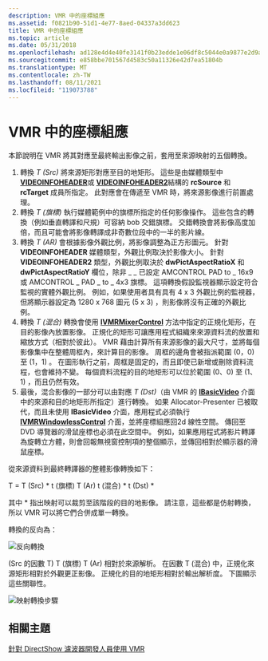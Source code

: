 ```yaml
---
description: VMR 中的座標組應
ms.assetid: f0821b90-51d1-4e77-8aed-04337a3dd623
title: VMR 中的座標組應
ms.topic: article
ms.date: 05/31/2018
ms.openlocfilehash: ad128e4d4e40fe3141f0b23edde1e06df8c5044e0a9877e2d9a2fcc3f293a9fd
ms.sourcegitcommit: e858bbe701567d4583c50a11326e42d7ea51804b
ms.translationtype: MT
ms.contentlocale: zh-TW
ms.lasthandoff: 08/11/2021
ms.locfileid: "119073788"
---
```

# <a name="coordinate-mapping-in-the-vmr"></a>VMR 中的座標組應

本節說明在 VMR 將其對應至最終輸出影像之前，套用至來源映射的五個轉換。

1.  轉換 *T (Src)* 將來源矩形對應至目的地矩形。 這些是由媒體類型中 [**VIDEOINFOHEADER**](/previous-versions/windows/desktop/api/amvideo/ns-amvideo-videoinfoheader)或 [**VIDEOINFOHEADER2**](/previous-versions/windows/desktop/api/dvdmedia/ns-dvdmedia-videoinfoheader2)結構的 **rcSource** 和 **rcTarget** 成員所指定。 此對應會在傳遞至 VMR 時，將來源影像進行前置處理。
2.  轉換 *T (旗標)* 執行媒體範例中的旗標所指定的任何影像操作。 這些包含的轉換（例如垂直轉譯和尺規）可容納 bob 交錯旗標。 交錯轉換會將影像高度加倍，而且可能會將影像轉譯成非奇數位段中的一半的影片線。
3.  轉換 *T (AR)* 會根據影像外觀比例，將影像調整為正方形圖元。 針對 **VIDEOINFOHEADER** 媒體類型，外觀比例取決於影像大小。 針對 **VIDEOINFOHEADER2** 類型，外觀比例取決於 **dwPictAspectRatioX** 和 **dwPictAspectRatioY** 欄位，除非 \_ \_ 已設定 AMCONTROL PAD to \_ 16x9 或 AMCONTROL \_ PAD \_ to \_ 4x3 旗標。 這項轉換假設監視器顯示設定符合監視的實體外觀比例。 例如，如果使用者具有具有 4 x 3 外觀比例的監視器，但將顯示器設定為 1280 x 768 圖元 (5 x 3) ，則影像將沒有正確的外觀比例。
4.  轉換 *T (混合)* 轉換會使用 [**IVMRMixerControl**](/windows/desktop/api/Strmif/nn-strmif-ivmrmixercontrol) 方法中指定的正規化矩形，在目的影像內放置影像。 正規化的矩形可讓應用程式組織來來源資料流的放置和縮放方式（相對於彼此）。 VMR 藉由計算所有來源影像的最大尺寸，並將每個影像集中在整體周框內，來計算目的影像。 周框的邊角會被指派範圍 (0，0) 至 (1，1) 。 在圖形執行之前，周框是固定的，而且即使已新增或刪除資料流程，也會維持不變。 每個資料流程的目的地矩形可以位於範圍 (0、0) 至 (1、1) ，而且仍然有效。
5.  最後，混合影像的一部分可以由對應 *T (Dst)*（由 VMR 的 [**IBasicVideo**](/windows/desktop/api/Control/nn-control-ibasicvideo) 介面中的來源和目的地矩形所指定）進行轉換。 如果 Allocator-Presenter 已被取代，而且未使用 **IBasicVideo** 介面，應用程式必須執行 [**IVMRWindowlessControl**](/windows/desktop/api/Strmif/nn-strmif-ivmrwindowlesscontrol) 介面，並將座標組應回2d 線性空間。 傳回至 DVD 導覽器的滑鼠座標也必須在此空間中。 例如，如果應用程式將影片轉譯為旋轉立方體，則會回報無視窗控制項的整個顯示，並傳回相對於顯示器的滑鼠座標。

從來源資料到最終轉譯器的整體影像轉換如下：

T = T (Src) \* t (旗標) T (Ar) t (混合) \* t (Dst) \*

其中 \* 指出映射可以裁剪至該階段的目的地影像。 請注意，這些都是仿射轉換，所以 VMR 可以將它們合併成單一轉換。

轉換的反向為：

![反向轉換](images/vmrmapping-t-1.png)

 (Src 的因數 T) T (旗標) T (Ar) 相對於來源解析。 在因數 T (混合) 中，正規化來源矩形相對於外觀更正影像。 正規化的目的地矩形相對於輸出解析度。 下圖顯示這些關聯性。

![映射轉換步驟](images/vmrmapping-transform-steps.png)

## <a name="related-topics"></a>相關主題

<dl> <dt>

[針對 DirectShow 濾波器開發人員使用 VMR](using-the-vmr-for-directshow-filter-developers.md)
</dt> </dl>

 

 




